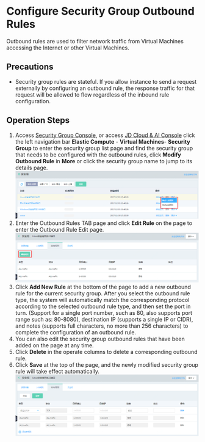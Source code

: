 # Configure Security Group Outbound Rules
Outbound rules are used to filter network traffic from Virtual Machines accessing the Internet or other Virtual Machines.

## Precautions
* Security group rules are stateful. If you allow instance to send a request externally by configuring an outbound rule, the response traffic for that request will be allowed to flow regardless of the inbound rule configuration.
## Operation Steps
1. Access [Security Group Console](https://cns-console.jdcloud.com/host/netSecurity/list), or access [JD Cloud & AI Console](https://console.jdcloud.com/overview) click the left navigation bar **Elastic Compute** - **Virtual Machines**- **Security Group** to enter the security group list page and find the security group that needs to be configured with the outbound rules, click **Modify Outbound Rule** in **More** or click the security group name to jump to its details page.
![](../../../../../image/vm/Operation-Guide-SG-outbound1.png)
2. Enter the Outbound Rules TAB page and click **Edit Rule** on the page to enter the Outbound Rule Edit page.
![](../../../../../image/vm/Operation-Guide-SG-outbound2.png)
3. Click **Add New Rule** at the bottom of the page to add a new outbound rule for the current security group. After you select the outbound rule type, the system will automatically match the corresponding protocol according to the selected outbound rule type, and then set the port in turn. (Support for a single port number, such as 80, also supports port range such as: 80-8080), destination IP (supports a single IP or CIDR), and notes (supports full characters, no more than 256 characters) to complete the configuration of an outbound rule.
4. You can also edit the security group outbound rules that have been added on the page at any time.
5. Click **Delete** in the operate columns to delete a corresponding outbound rule.
6. Click **Save** at the top of the page, and the newly modified security group rule will take effect automatically.
![](../../../../../image/vm/Operation-Guide-SG-outbound3.png)


  [1]: ./images/Operation-Guide-SG-outbound1.png "Operation-Guide-SG-outbound1.png"
  [2]: ./images/Operation-Guide-SG-outbound1.png "Operation-Guide-SG-outbound1.png"
  [3]: ./images/Operation-Guide-SG-outbound1.png "Operation-Guide-SG-outbound1.png"
  [4]: ./images/Operation-Guide-SG-outbound2.png "Operation-Guide-SG-outbound2.png"
  [5]: ./images/Operation-Guide-SG-outbound3.png "Operation-Guide-SG-outbound3.png"
